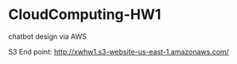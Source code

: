 # CloudComputing-HW1
chatbot design via AWS

S3 End point: http://xwhw1.s3-website-us-east-1.amazonaws.com/
